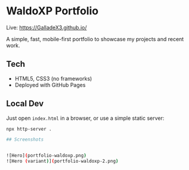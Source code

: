 # WaldoXP Portfolio

Live: https://GalladeX3.github.io/

A simple, fast, mobile-first portfolio to showcase my projects and recent work.

## Tech
- HTML5, CSS3 (no frameworks)
- Deployed with GitHub Pages

## Local Dev
Just open `index.html` in a browser, or use a simple static server:

```bash
npx http-server .

## Screenshots


![Hero](portfolio-waldoxp.png)
![Hero (variant)](portfolio-waldoxp-2.png)

